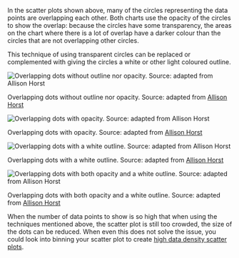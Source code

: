 In the scatter plots shown above, many of the circles representing the data points are overlapping each other. Both charts use the opacity of the circles to show the overlap: because the circles have some transparency, the areas on the chart where there is a lot of overlap have a darker colour than the circles that are not overlapping other circles.

This technique of using transparent circles can be replaced or complemented with giving the circles a white or other light coloured outline.

![Overlapping dots without outline nor opacity. Source: adapted from [Allison Horst](https://allisonhorst.github.io/palmerpenguins/articles/examples.html)](A%20deep%20dive%20into%20scatter%20plots%20447afd31ef0d4b0a887b000d2b360f95/penguins-scatter-overplotted.png)

Overlapping dots without outline nor opacity. Source: adapted from [Allison Horst](https://allisonhorst.github.io/palmerpenguins/articles/examples.html)

![Overlapping dots with opacity. Source: adapted from [Allison Horst](https://allisonhorst.github.io/palmerpenguins/articles/examples.html)](A%20deep%20dive%20into%20scatter%20plots%20447afd31ef0d4b0a887b000d2b360f95/penguins-scatter-alpha.png)

Overlapping dots with opacity. Source: adapted from [Allison Horst](https://allisonhorst.github.io/palmerpenguins/articles/examples.html)

![Overlapping dots with a white outline. Source: adapted from [Allison Horst](https://allisonhorst.github.io/palmerpenguins/articles/examples.html)](A%20deep%20dive%20into%20scatter%20plots%20447afd31ef0d4b0a887b000d2b360f95/penguins-scatter-white-outlines.png)

Overlapping dots with a white outline. Source: adapted from [Allison Horst](https://allisonhorst.github.io/palmerpenguins/articles/examples.html)

![Overlapping dots with both opacity and a white outline. Source: adapted from [Allison Horst](https://allisonhorst.github.io/palmerpenguins/articles/examples.html)](A%20deep%20dive%20into%20scatter%20plots%20447afd31ef0d4b0a887b000d2b360f95/penguins-scatter-white-outline-alpha.png)

Overlapping dots with both opacity and a white outline. Source: adapted from [Allison Horst](https://allisonhorst.github.io/palmerpenguins/articles/examples.html)

When the number of data points to show is so high that when using the techniques mentioned above, the scatter plot is still too crowded, the size of the dots can be reduced. When even this does not solve the issue, you could look into binning your scatter plot to create <span class='internal-link'>[high data density scatter plots](high-data-density-scatter-plots)</span>.